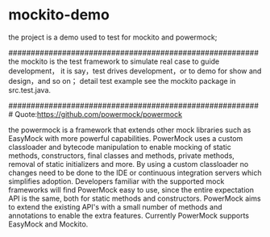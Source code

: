 # mockito-demo
the project is a  demo used to test for mockito and powermock;

########################################################
the mockito is the test framework  to simulate real case to guide development，
it is say，test drives development，or to demo for show and design，and so on；
detail test example see the mockito package in src.test.java.

#########################################################
Quote:https://github.com/powermock/powermock

the powermock is a framework that extends other mock libraries such as EasyMock 
with more powerful capabilities. 
PowerMock uses a custom classloader and bytecode manipulation 
to enable mocking of static methods, constructors, final classes and methods, 
private methods, removal of static initializers and more. 
By using a custom classloader no changes need to be done to 
the IDE or continuous integration servers which simplifies adoption. 
Developers familiar with the supported mock frameworks will find PowerMock 
easy to use, since the entire expectation API is the same, 
both for static methods and constructors. PowerMock aims 
to extend the existing API's with a small number of methods 
and annotations to enable the extra features. 
Currently PowerMock supports EasyMock and Mockito.
